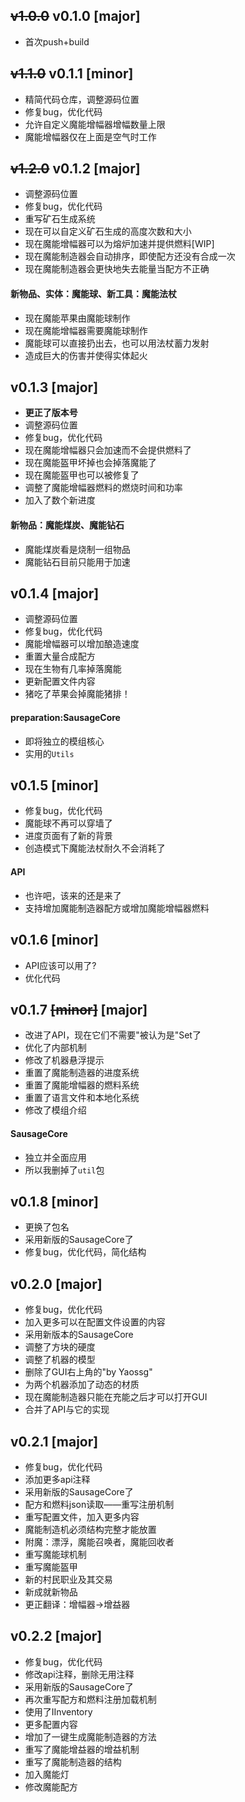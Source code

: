 ## <s>v1.0.0</s> v0.1.0 [major]

- 首次push+build

## <s>v1.1.0</s> v0.1.1 [minor]

- 精简代码仓库，调整源码位置
- 修复bug，优化代码
- 允许自定义魔能增幅器增幅数量上限
- 魔能增幅器仅在上面是空气时工作

## <s>v1.2.0</s> v0.1.2 [major]

- 调整源码位置
- 修复bug，优化代码
- 重写矿石生成系统
- 现在可以自定义矿石生成的高度次数和大小
- 现在魔能增幅器可以为熔炉加速并提供燃料[WIP]
- 现在魔能制造器会自动排序，即使配方还没有合成一次
- 现在魔能制造器会更快地失去能量当配方不正确

#### 新物品、实体：魔能球、新工具：魔能法杖

- 现在魔能苹果由魔能球制作
- 现在魔能增幅器需要魔能球制作
- 魔能球可以直接扔出去，也可以用法杖蓄力发射
- 造成巨大的伤害并使得实体起火

## v0.1.3 [major]

- **更正了版本号**
- 调整源码位置
- 修复bug，优化代码
- 现在魔能增幅器只会加速而不会提供燃料了
- 现在魔能盔甲坏掉也会掉落魔能了
- 现在魔能盔甲也可以被修复了
- 调整了魔能增幅器燃料的燃烧时间和功率
- 加入了数个新进度

#### 新物品：魔能煤炭、魔能钻石

- 魔能煤炭看是烧制一组物品
- 魔能钻石目前只能用于加速

## v0.1.4 [major]

- 调整源码位置
- 修复bug，优化代码
- 魔能增幅器可以增加酿造速度
- 重置大量合成配方
- 现在生物有几率掉落魔能
- 更新配置文件内容
- 猪吃了苹果会掉魔能猪排！

#### preparation:SausageCore

- 即将独立的模组核心
- 实用的`Utils`

## v0.1.5 [minor]

- 修复bug，优化代码
- 魔能球不再可以穿墙了
- 进度页面有了新的背景
- 创造模式下魔能法杖耐久不会消耗了

#### API

- 也许吧，该来的还是来了
- 支持增加魔能制造器配方或增加魔能增幅器燃料

## v0.1.6 [minor]

- API应该可以用了?
- 优化代码

## v0.1.7 <s>[minor]</s> [major]

- 改进了API，现在它们不需要"被认为是"Set了
- 优化了内部机制
- 修改了机器悬浮提示
- 重置了魔能制造器的进度系统
- 重置了魔能增幅器的燃料系统
- 重置了语言文件和本地化系统
- 修改了模组介绍

#### SausageCore

- 独立并全面应用
- 所以我删掉了`util`包

## v0.1.8 [minor]

- 更换了包名
- 采用新版的SausageCore了
- 修复bug，优化代码，简化结构

## v0.2.0 [major]

- 修复bug，优化代码
- 加入更多可以在配置文件设置的内容
- 采用新版本的SausageCore
- 调整了方块的硬度
- 调整了机器的模型
- 删除了GUI右上角的"by Yaossg"
- 为两个机器添加了动态的材质
- 现在魔能制造器只能在充能之后才可以打开GUI
- 合并了API与它的实现

## v0.2.1 [major]

- 修复bug，优化代码
- 添加更多api注释
- 采用新版的SausageCore了
- 配方和燃料json读取——重写注册机制
- 重写配置文件，加入更多内容
- 魔能制造机必须结构完整才能放置
- 附魔：漂浮，魔能召唤者，魔能回收者
- 重写魔能球机制
- 重写魔能盔甲
- 新的村民职业及其交易
- 新成就新物品
- 更正翻译：增幅器->增益器

## v0.2.2 [major]

- 修复bug，优化代码
- 修改api注释，删除无用注释
- 采用新版的SausageCore了
- 再次重写配方和燃料注册加载机制
- 使用了IInventory
- 更多配置内容
- 增加了一键生成魔能制造器的方法
- 重写了魔能增益器的增益机制
- 重写了魔能制造器的结构
- 加入魔能灯
- 修改魔能配方
